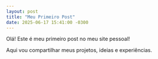 ```yaml
---
layout: post
title: "Meu Primeiro Post"
date: 2025-06-17 15:41:00 -0300
---
```


Olá! Este é meu primeiro post no meu site pessoal!

Aqui vou compartilhar meus projetos, ideias e experiências.
